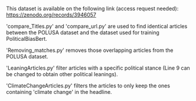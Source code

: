 This dataset is available on the following link (access request needed): https://zenodo.org/records/3946057

'compare_Titles.py' and 'compare_url.py' are used to find identical articles between the POLUSA dataset and the dataset used for training PoliticalBiasBert.

'Removing_matches.py' removes those overlapping articles from the POLUSA dataset.

'LeaningArticles.py' filter articles with a specific political stance (Line 9 can be changed to obtain other political leanings).

'ClimateChangeArticles.py' filters the articles to only keep the ones containing 'climate change' in the headline.
